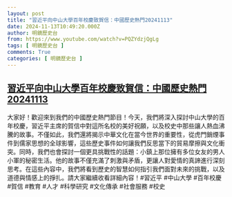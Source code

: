 ```yaml
---
layout: post
title: "習近平向中山大學百年校慶致賀信：中國歷史熱門20241113"
date: 2024-11-13T10:49:20.000Z
author: 明鏡歷史台
from: https://www.youtube.com/watch?v=PQZYdzjQgLg
tags: [ 明鏡歷史台 ]
comments: True
categories: [ 明鏡歷史台 ]
---
```

<!--1731494960000-->
[習近平向中山大學百年校慶致賀信：中國歷史熱門20241113](https://www.youtube.com/watch?v=PQZYdzjQgLg)
------

<div>
大家好！歡迎來到我們的中國歷史熱門節目！今天，我們將深入探討中山大學的百年校慶，習近平主席的賀信中對這所名校的美好祝願，以及校史中那些讓人熱血沸騰的故事。不僅如此，我們還將揭示中華文化在當今世界的重要性，從虎門銷煙事件到儒家思想的全球影響，這些歷史事件如何讓我們反思當下的貿易摩擦與文化衝突。同時，我們也會探討一個更具挑戰性的話題：小鎮上那位擁有多位女友的男人小軍的秘密生活。他的故事不僅充滿了刺激與矛盾，更讓人對愛情的真諦進行深刻思考。在這些內容中，我們將看到歷史的智慧如何指引我們面對未來的挑戰，以及道德與情感上的掙扎。請大家繼續收看詳細內容！#習近平 #中山大學 #百年校慶 #賀信 #教育 #人才 #科學研究 #文化傳承 #社會服務 #校史
</div>
